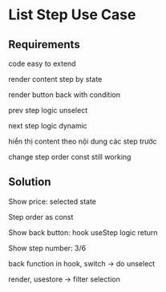 # List Step Use Case

## Requirements

code easy to extend

render content step by state

render button back with condition

prev step logic unselect

next step logic dynamic

hiển thị content theo nội dung các step trước

change step order const still working

## Solution

Show price: selected state

Step order as const

Show back button: hook useStep logic return

Show step number: 3/6

back function in hook, switch -> do unselect

render, usestore -> filter selection
